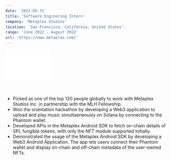 ```yaml
---
date: '2022-05-31'
title: 'Software Enginering Intern'
company: 'Metaplex Studios'
location: 'San Francisco, California, United States'
range: 'June 2022 - August 2022'
url: 'https://www.metaplex.com/'
---
```


![Solana Logo](metaplexLogo.png)

<br/>

- Picked as one of the top 120 people globally to work with Metaplex Studios Inc. in partnership with the MLH Fellowship.
- Won the orientation hackathon by developing a Web3 application to upload and play music simultaeneously on Solana by connecting to the Phantom wallet.
- Developed APIs in the Metaplex Android SDK to fetch on-chain details of SPL fungible tokens, with only the NFT module supported initially.
- Demonstrated the usage of the Metaplex Android SDK by developing a Web3 Android Application. The app lets users connect their Phantom wallet and display on-chain and off-chain metadata of the user-owned NFTs.
